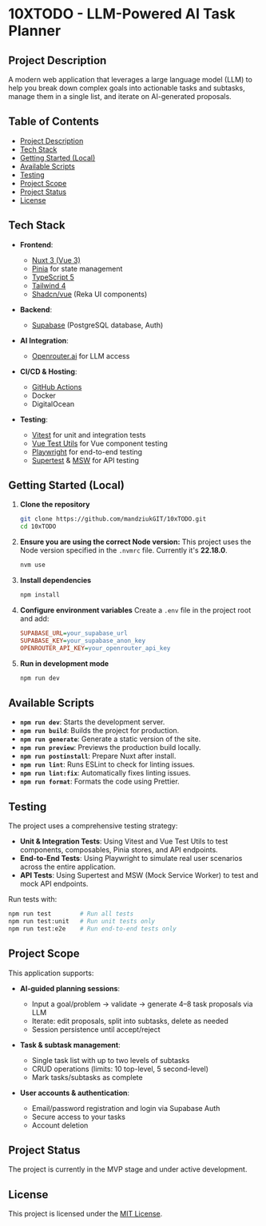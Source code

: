 # 10XTODO - LLM-Powered AI Task Planner

## Project Description

A modern web application that leverages a large language model (LLM) to help you break down complex goals into actionable tasks and subtasks, manage them in a single list, and iterate on AI-generated proposals.

## Table of Contents
- [Project Description](#project-description)
- [Tech Stack](#tech-stack)
- [Getting Started (Local)](#getting-started-local)
- [Available Scripts](#available-scripts)
- [Testing](#testing)
- [Project Scope](#project-scope)
- [Project Status](#project-status)
- [License](#license)

## Tech Stack

- **Frontend**:  
  - [Nuxt 3 (Vue 3)](https://v3.nuxtjs.org/)
  - [Pinia](https://pinia.vuejs.org/) for state management
  - [TypeScript 5](https://www.typescriptlang.org/)
  - [Tailwind 4](https://tailwindcss.com/)
  - [Shadcn/vue](https://github.com/shadcn/ui) (Reka UI components)

- **Backend**:
  - [Supabase](https://supabase.com/) (PostgreSQL database, Auth)

- **AI Integration**:
  - [Openrouter.ai](https://openrouter.ai/) for LLM access

- **CI/CD & Hosting**:
  - [GitHub Actions](https://github.com/features/actions)
  - Docker
  - DigitalOcean

- **Testing**:
  - [Vitest](https://vitest.dev/) for unit and integration tests
  - [Vue Test Utils](https://test-utils.vuejs.org/) for Vue component testing
  - [Playwright](https://playwright.dev/) for end-to-end testing
  - [Supertest](https://github.com/ladjs/supertest) & [MSW](https://mswjs.io/) for API testing

## Getting Started (Local)

1. **Clone the repository**  
   ```bash
   git clone https://github.com/mandziukGIT/10xTODO.git
   cd 10xTODO
   ```

2. **Ensure you are using the correct Node version:**
   This project uses the Node version specified in the `.nvmrc` file. Currently it's **22.18.0**.
   ```bash
   nvm use
   ```

3. **Install dependencies**

   ```bash
   npm install
   ```

4. **Configure environment variables**
   Create a `.env` file in the project root and add:

   ```ini
   SUPABASE_URL=your_supabase_url
   SUPABASE_KEY=your_supabase_anon_key
   OPENROUTER_API_KEY=your_openrouter_api_key
   ```

5. **Run in development mode**

   ```bash
   npm run dev
   ```

## Available Scripts

- **`npm run dev`**: Starts the development server.
- **`npm run build`**: Builds the project for production.
- **`npm run generate`**: Generate a static version of the site.
- **`npm run preview`**: Previews the production build locally.
- **`npm run postinstall`**: Prepare Nuxt after install.
- **`npm run lint`**: Runs ESLint to check for linting issues.
- **`npm run lint:fix`**: Automatically fixes linting issues.
- **`npm run format`**: Formats the code using Prettier.

## Testing

The project uses a comprehensive testing strategy:

- **Unit & Integration Tests**: Using Vitest and Vue Test Utils to test components, composables, Pinia stores, and API endpoints.
- **End-to-End Tests**: Using Playwright to simulate real user scenarios across the entire application.
- **API Tests**: Using Supertest and MSW (Mock Service Worker) to test and mock API endpoints.

Run tests with:
```bash
npm run test        # Run all tests
npm run test:unit   # Run unit tests only
npm run test:e2e    # Run end-to-end tests only
```

## Project Scope

This application supports:

* **AI-guided planning sessions**:

  * Input a goal/problem → validate → generate 4–8 task proposals via LLM
  * Iterate: edit proposals, split into subtasks, delete as needed
  * Session persistence until accept/reject

* **Task & subtask management**:

  * Single task list with up to two levels of subtasks
  * CRUD operations (limits: 10 top-level, 5 second-level)
  * Mark tasks/subtasks as complete

* **User accounts & authentication**:

  * Email/password registration and login via Supabase Auth
  * Secure access to your tasks
  * Account deletion

## Project Status

The project is currently in the MVP stage and under active development.

## License

This project is licensed under the [MIT License](LICENSE).

